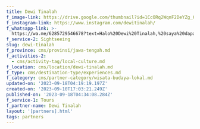 ```yaml
---
title: Dewi Tinalah
f_image-link: https://drive.google.com/thumbnail?id=1CcORq2WqnF2DeYZg_6jZKX0YfIZBjlf1
f_instagram-link: https://www.instagram.com/dewitinalah/
f_whatsapp-link: >-
  https://wa.me/6285729546678?text=Halo%20Dewi%20Tinalah,%20saya%20dapat%20info%20dari%20@loocale.id%20dan%20punya%20pertanyaan
f_service-2: Sightseeing
slug: dewi-tinalah
f_province: cms/provinsi/jawa-tengah.md
f_activities-2:
  - cms/activity-tag/local-culture.md
f_location: cms/location/dewi-tinalah.md
f_type: cms/destination-type/experiences.md
f_category: cms/partner-category/wisata-budaya-lokal.md
updated-on: '2023-09-18T04:19:19.197Z'
created-on: '2023-09-10T17:03:21.249Z'
published-on: '2023-09-18T04:34:08.284Z'
f_service-1: Tours
f_partner-name: Dewi Tinalah
layout: '[partners].html'
tags: partners
---
```



